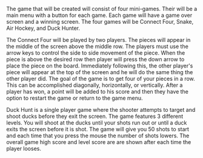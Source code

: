 The game that will be created will consist of four mini-games. Their will be a main menu with a button for each game. Each game will have a game over screen and a winning screen. The four games will be Connect Four, Snake, Air Hockey, and Duck Hunter.

The Connect Four will be played by two players. The pieces will appear in the middle of the screen above the middle row. The players must use the arrow keys to control the side to side movement of the piece. When the piece is above the desired row then player will press the down arrow to place the piece on the board. Immediately following this, the other player's piece will  appear at the top of the screen and he will do the same thing the other player did. The goal of the game is to get four of your pieces in a row. This can be accomplished diagonally, horizontally, or vertically. After a player has won, a point will be added to his score and then they have the option to restart the game or return to the game menu.

Duck Hunt is a single player game where the shooter attempts to target and shoot ducks before they exit the screen.  The game features 3 different levels. You will shoot at the ducks until your shots run out or until a duck exits the screen before it is shot.  The game will give you 50 shots to start and each time that you press the mouse the number of shots lowers.  The overall game high score and level score are are shown after each time the player looses.

